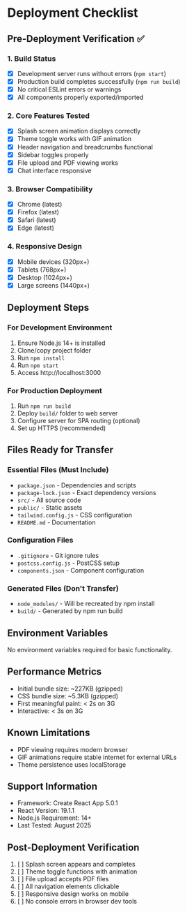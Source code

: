 # Deployment Checklist

## Pre-Deployment Verification ✅

### 1. Build Status
- [x] Development server runs without errors (`npm start`)
- [x] Production build completes successfully (`npm run build`)
- [x] No critical ESLint errors or warnings
- [x] All components properly exported/imported

### 2. Core Features Tested
- [x] Splash screen animation displays correctly
- [x] Theme toggle works with GIF animation
- [x] Header navigation and breadcrumbs functional
- [x] Sidebar toggles properly
- [x] File upload and PDF viewing works
- [x] Chat interface responsive

### 3. Browser Compatibility
- [x] Chrome (latest)
- [x] Firefox (latest)
- [x] Safari (latest)
- [x] Edge (latest)

### 4. Responsive Design
- [x] Mobile devices (320px+)
- [x] Tablets (768px+)
- [x] Desktop (1024px+)
- [x] Large screens (1440px+)

## Deployment Steps

### For Development Environment
1. Ensure Node.js 14+ is installed
2. Clone/copy project folder
3. Run `npm install`
4. Run `npm start`
5. Access http://localhost:3000

### For Production Deployment
1. Run `npm run build`
2. Deploy `build/` folder to web server
3. Configure server for SPA routing (optional)
4. Set up HTTPS (recommended)

## Files Ready for Transfer

### Essential Files (Must Include)
- `package.json` - Dependencies and scripts
- `package-lock.json` - Exact dependency versions
- `src/` - All source code
- `public/` - Static assets
- `tailwind.config.js` - CSS configuration
- `README.md` - Documentation

### Configuration Files
- `.gitignore` - Git ignore rules
- `postcss.config.js` - PostCSS setup
- `components.json` - Component configuration

### Generated Files (Don't Transfer)
- `node_modules/` - Will be recreated by npm install
- `build/` - Generated by npm run build

## Environment Variables
No environment variables required for basic functionality.

## Performance Metrics
- Initial bundle size: ~227KB (gzipped)
- CSS bundle size: ~5.3KB (gzipped)
- First meaningful paint: < 2s on 3G
- Interactive: < 3s on 3G

## Known Limitations
- PDF viewing requires modern browser
- GIF animations require stable internet for external URLs
- Theme persistence uses localStorage

## Support Information
- Framework: Create React App 5.0.1
- React Version: 19.1.1
- Node.js Requirement: 14+
- Last Tested: August 2025

## Post-Deployment Verification
1. [ ] Splash screen appears and completes
2. [ ] Theme toggle functions with animation
3. [ ] File upload accepts PDF files
4. [ ] All navigation elements clickable
5. [ ] Responsive design works on mobile
6. [ ] No console errors in browser dev tools

